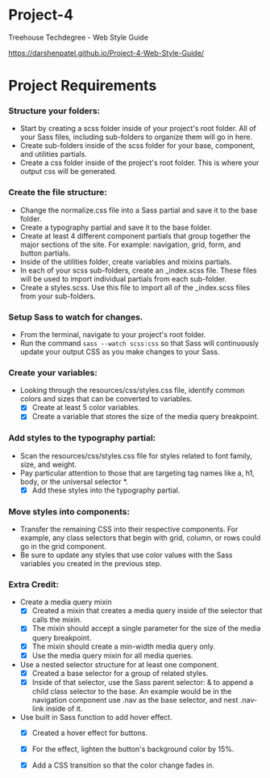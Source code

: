 # Project-4

Treehouse Techdegree - Web Style Guide

https://darshenpatel.github.io/Project-4-Web-Style-Guide/

Project Requirements
====================

### Structure your folders:
  * Start by creating a scss folder inside of your project's root folder. All of your Sass files, including sub-folders to organize them will go in here.
  * Create sub-folders inside of the scss folder for your base, component, and utilities partials.
  * Create a css folder inside of the project's root folder. This is where your output css will be generated.

### Create the file structure:
  * Change the normalize.css file into a Sass partial and save it to the base folder.
  * Create a typography partial and save it to the base folder.
  * Create at least 4 different component partials that group together the major sections of the site. For example: navigation, grid, form, and button partials.
  * Inside of the utilities folder, create variables and mixins partials.
  * In each of your scss sub-folders, create an _index.scss file. These files will be used to import individual partials from each sub-folder.
  * Create a styles.scss. Use this file to import all of the _index.scss files from your sub-folders.

### Setup Sass to watch for changes.
  * From the terminal, navigate to your project's root folder.
  * Run the command ```sass --watch scss:css``` so that Sass will continuously update your output CSS as you make changes to your Sass.

### Create your variables:
  * Looking through the resources/css/styles.css file, identify common colors and sizes that can be converted to variables.
    - [x] Create at least 5 color variables.
    - [x] Create a variable that stores the size of the media query breakpoint.

### Add styles to the typography partial: 
  * Scan the resources/css/styles.css file for styles related to font family, size, and weight.
  * Pay particular attention to those that are targeting tag names like a, h1, body, or the universal selector *.
    - [x] Add these styles into the typography partial.

### Move styles into components: 
  * Transfer the remaining CSS into their respective components. For example, any class selectors that begin with grid, column, or rows could go in the grid component.
  * Be sure to update any styles that use color values with the Sass variables you created in the previous step.

### Extra Credit: 
  * Create a media query mixin
    - [x] Created a mixin that creates a media query inside of the selector that calls the mixin.
    - [x] The mixin should accept a single parameter for the size of the media query breakpoint.
    - [x] The mixin should create a min-width media query only.
    - [x] Use the media query mixin for all media queries.

  * Use a nested selector structure for at least one component.
    - [x] Created a base selector for a group of related styles.
    - [x] Inside of that selector, use the Sass parent selector: & to append a child class selector to the base. An example would be in the navigation component use .nav as the base selector, and nest .nav-link inside of it.

  * Use built in Sass function to add hover effect.
    - [x] Created a hover effect for buttons.
    - [x] For the effect, lighten the button's background color by 15%.
    - [x] Add a CSS transition so that the color change fades in.


